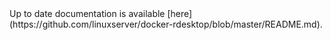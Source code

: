 <!-- DO NOT EDIT THIS FILE MANUALLY -->
<!-- Please read https://github.com/linuxserver/docker-rdesktop/blob/fedora-icewm/.github/CONTRIBUTING.md -->Up to date documentation is available [here](https://github.com/linuxserver/docker-rdesktop/blob/master/README.md).
